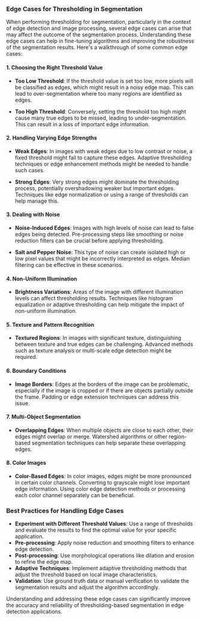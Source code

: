 ### Edge Cases for Thresholding in Segmentation

When performing thresholding for segmentation, particularly in the context of edge detection and image processing, several edge cases can arise that may affect the outcome of the segmentation process. Understanding these edge cases can help in fine-tuning algorithms and improving the robustness of the segmentation results. Here's a walkthrough of some common edge cases:

#### 1. **Choosing the Right Threshold Value**

- **Too Low Threshold**: If the threshold value is set too low, more pixels will be classified as edges, which might result in a noisy edge map. This can lead to over-segmentation where too many regions are identified as edges.
  
- **Too High Threshold**: Conversely, setting the threshold too high might cause many true edges to be missed, leading to under-segmentation. This can result in a loss of important edge information.

#### 2. **Handling Varying Edge Strengths**

- **Weak Edges**: In images with weak edges due to low contrast or noise, a fixed threshold might fail to capture these edges. Adaptive thresholding techniques or edge enhancement methods might be needed to handle such cases.

- **Strong Edges**: Very strong edges might dominate the thresholding process, potentially overshadowing weaker but important edges. Techniques like edge normalization or using a range of thresholds can help manage this.

#### 3. **Dealing with Noise**

- **Noise-Induced Edges**: Images with high levels of noise can lead to false edges being detected. Pre-processing steps like smoothing or noise reduction filters can be crucial before applying thresholding.

- **Salt and Pepper Noise**: This type of noise can create isolated high or low pixel values that might be incorrectly interpreted as edges. Median filtering can be effective in these scenarios.

#### 4. **Non-Uniform Illumination**

- **Brightness Variations**: Areas of the image with different illumination levels can affect thresholding results. Techniques like histogram equalization or adaptive thresholding can help mitigate the impact of non-uniform illumination.

#### 5. **Texture and Pattern Recognition**

- **Textured Regions**: In images with significant texture, distinguishing between texture and true edges can be challenging. Advanced methods such as texture analysis or multi-scale edge detection might be required.

#### 6. **Boundary Conditions**

- **Image Borders**: Edges at the borders of the image can be problematic, especially if the image is cropped or if there are objects partially outside the frame. Padding or edge extension techniques can address this issue.

#### 7. **Multi-Object Segmentation**

- **Overlapping Edges**: When multiple objects are close to each other, their edges might overlap or merge. Watershed algorithms or other region-based segmentation techniques can help separate these overlapping edges.

#### 8. **Color Images**

- **Color-Based Edges**: In color images, edges might be more pronounced in certain color channels. Converting to grayscale might lose important edge information. Using color edge detection methods or processing each color channel separately can be beneficial.

### Best Practices for Handling Edge Cases

- **Experiment with Different Threshold Values**: Use a range of thresholds and evaluate the results to find the optimal value for your specific application.
- **Pre-processing**: Apply noise reduction and smoothing filters to enhance edge detection.
- **Post-processing**: Use morphological operations like dilation and erosion to refine the edge map.
- **Adaptive Techniques**: Implement adaptive thresholding methods that adjust the threshold based on local image characteristics.
- **Validation**: Use ground truth data or manual verification to validate the segmentation results and adjust the algorithm accordingly.

Understanding and addressing these edge cases can significantly improve the accuracy and reliability of thresholding-based segmentation in edge detection applications.

